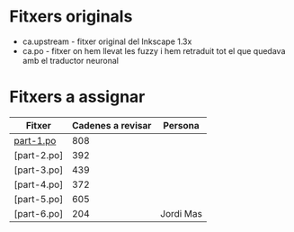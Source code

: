 # Fitxers originals

* ca.upstream - fitxer original del Inkscape 1.3x
* ca.po - fitxer on hem llevat les fuzzy i hem retraduit tot el que quedava amb el traductor neuronal

# Fitxers a assignar

| Fitxer      | Cadenes a revisar | Persona  |
| ----------- | ----------- |----------- |
| [part-1.po](./part-1.po)   | 808         | 
| [part-2.po]   | 392         | 
| [part-3.po]   | 439         | 
| [part-4.po]   | 372         | 
| [part-5.po]   | 605         | 
| [part-6.po]   | 204         | Jordi Mas

